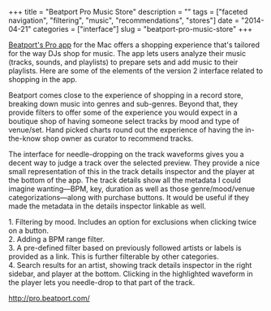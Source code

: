 +++
title = "Beatport Pro Music Store"
description = ""
tags = ["faceted navigation", "filtering", "music", "recommendations", "stores"]
date = "2014-04-21"
categories = ["interface"]
slug = "beatport-pro-music-store"
+++


<p><a href="http://pro.beatport.com/">Beatport's Pro app</a> for the Mac offers a shopping experience that's tailored for the way DJs shop for music. The app lets users analyze their music (tracks, sounds, and playlists) to prepare sets and add music to their playlists. Here are some of the elements of the version 2 interface related to shopping in the app.</p>

<p>Beatport comes close to the experience of shopping in a record store, breaking down music into genres and sub-genres. Beyond that, they provide filters to offer some of the experience you would expect in a boutique shop of having someone select tracks by mood and type of venue/set. Hand picked charts round out the experience of having the in-the-know shop owner as curator to recommend tracks.</p>

<p>The interface for needle-dropping on the track waveforms gives you a decent way to judge a track over the selected preview. They provide a nice small representation of this in the track details inspector and the player at the bottom of the app. The track details show all the metadata I could imagine wanting—BPM, key, duration as well as those genre/mood/venue categorizations—along with purchase buttons. It would be useful if they made the metadata in the details inspector linkable as well.</p>

<div id="screens-full" class="clear"><div class="caption">1. Filtering by mood. Includes an option for exclusions when clicking twice on a button.</div><div class="fullimg clear"><a href="http://media.konigi.com/interface/beatportpro-1.png" class="group" rel="group" title="1. Filtering by mood. Includes an option for exclusions when clicking twice on a button."><img src="http://media.konigi.com/interface/beatportpro-1.png" alt="" class="img-responsive"></a></div></div><div id="screens-full" class="clear"><div class="caption">2. Adding a BPM range filter.</div><div class="fullimg clear"><a href="http://media.konigi.com/interface/beatportpro-2.png" class="group" rel="group" title="2. Adding a BPM range filter."><img src="http://media.konigi.com/interface/beatportpro-2.png" alt="" class="img-responsive"></a></div></div><div id="screens-full" class="clear"><div class="caption">3. A pre-defined filter based on previously followed artists or labels is provided as a link. This is further filterable by other categories.</div><div class="fullimg clear"><a href="http://media.konigi.com/interface/beatportpro-3.png" class="group" rel="group" title="3. A pre-defined filter based on previously followed artists or labels is provided as a link. This i..."><img src="http://media.konigi.com/interface/beatportpro-3.png" alt="" class="img-responsive"></a></div></div><div id="screens-full" class="clear"><div class="caption">4. Search results for an artist, showing track details inspector in the right sidebar, and player at the bottom. Clicking in the highlighted waveform in the player lets you needle-drop to that part of the track.</div><div class="fullimg clear"><a href="http://media.konigi.com/interface/beatportpro-4.png" class="group" rel="group" title="4. Search results for an artist, showing track details inspector in the right sidebar, and player at..."><img src="http://media.konigi.com/interface/beatportpro-4.png" alt="" class="img-responsive"></a></div></div>        
<p><a href="http://pro.beatport.com/">http://pro.beatport.com/</a></p>

